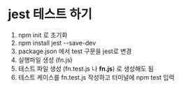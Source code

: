 # jest 테스트 하기

1. npm init 로 초기화
2. npm install jest --save-dev
3. package.json 에서 test 구문을 jest로 변경
4. 실행파일 생성 (fn.js)
5. 테스트 파일 생성 (fn.test.js 나 **fn.js**) 로 생성해도 됨
6. 테스트 케이스를 fn.test.js 작성하고 터미널에 npm test 입력
